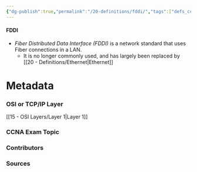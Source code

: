 ```yaml
---
{"dg-publish":true,"permalink":"/20-definitions/fddi/","tags":["defs_ccna"]}
---
```


#### FDDI
- *Fiber Distributed Data Interface (FDDI)* is a network standard that uses Fiber connections in a LAN.
	- It is no longer commonly used, and has largely been replaced by [[20 - Definitions/Ethernet\|Ethernet]]

# Metadata
### OSI or TCP/IP Layer
[[15 - OSI Layers/Layer 1\|Layer 1]]
### CCNA Exam Topic

### Contributors

### Sources

